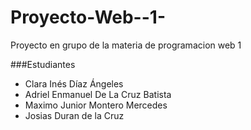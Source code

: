 # Proyecto-Web--1-
Proyecto en grupo de la materia de programacion web 1

###Estudiantes
- Clara Inés Díaz Ángeles
- Adriel Enmanuel De La Cruz Batista
- Maximo Junior Montero Mercedes
- Josias Duran de la Cruz
